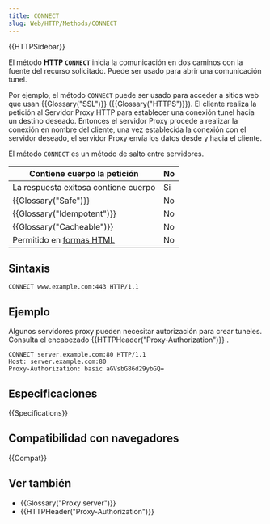 ```yaml
---
title: CONNECT
slug: Web/HTTP/Methods/CONNECT
---
```


{{HTTPSidebar}}

El método **HTTP `CONNECT`** inicia la comunicación en dos caminos con la fuente del recurso solicitado. Puede ser usado para abrir una comunicación tunel.

Por ejemplo, el método `CONNECT` puede ser usado para acceder a sitios web que usan {{Glossary("SSL")}} ({{Glossary("HTTPS")}}). El cliente realiza la petición al Servidor Proxy HTTP para establecer una conexión tunel hacia un destino deseado. Entonces el servidor Proxy procede a realizar la conexión en nombre del cliente, una vez establecida la conexión con el servidor deseado, el servidor Proxy envía los datos desde y hacia el cliente.

El método `CONNECT` es un método de salto entre servidores.

| Contiene cuerpo la petición                               | No  |
| --------------------------------------------------------- | --- |
| La respuesta exitosa contiene cuerpo                      | Si  |
| {{Glossary("Safe")}}                                      | No  |
| {{Glossary("Idempotent")}}                                | No  |
| {{Glossary("Cacheable")}}                                 | No  |
| Permitido en [formas HTML](/es/docs/Learn/Forms) | No  |

## Sintaxis

```
CONNECT www.example.com:443 HTTP/1.1
```

## Ejemplo

Algunos servidores proxy pueden necesitar autorización para crear tuneles. Consulta el encabezado {{HTTPHeader("Proxy-Authorization")}} .

```http
CONNECT server.example.com:80 HTTP/1.1
Host: server.example.com:80
Proxy-Authorization: basic aGVsbG86d29ybGQ=
```

## Especificaciones

{{Specifications}}

## Compatibilidad con navegadores

{{Compat}}

## Ver también

- {{Glossary("Proxy server")}}
- {{HTTPHeader("Proxy-Authorization")}}
